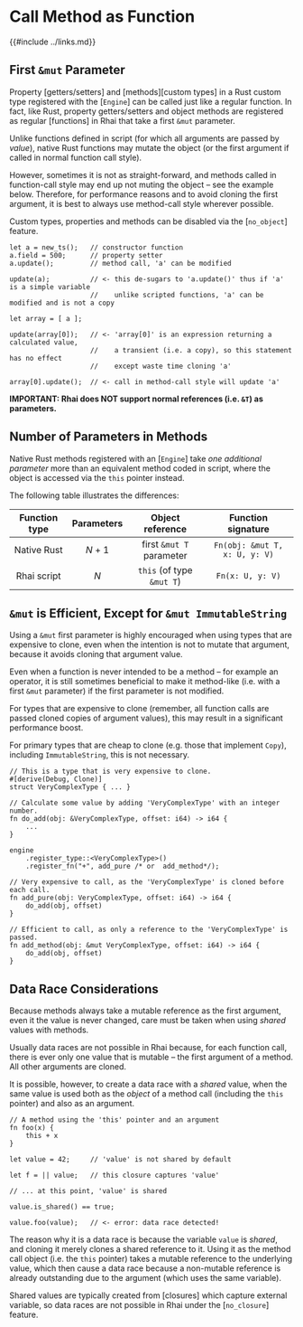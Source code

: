 Call Method as Function
======================

{{#include ../links.md}}


First `&mut` Parameter
----------------------

Property [getters/setters] and [methods][custom types] in a Rust custom type registered with the [`Engine`] can be called
just like a regular function.  In fact, like Rust, property getters/setters and object methods
are registered as regular [functions] in Rhai that take a first `&mut` parameter.

Unlike functions defined in script (for which all arguments are passed by _value_),
native Rust functions may mutate the object (or the first argument if called in normal function call style).

However, sometimes it is not as straight-forward, and methods called in function-call style may end up
not muting the object &ndash; see the example below. Therefore, for performance reasons and to avoid
cloning the first argument, it is best to always use method-call style wherever possible.

Custom types, properties and methods can be disabled via the [`no_object`] feature.

```rust,no_run
let a = new_ts();   // constructor function
a.field = 500;      // property setter
a.update();         // method call, 'a' can be modified

update(a);          // <- this de-sugars to 'a.update()' thus if 'a' is a simple variable
                    //    unlike scripted functions, 'a' can be modified and is not a copy

let array = [ a ];

update(array[0]);   // <- 'array[0]' is an expression returning a calculated value,
                    //    a transient (i.e. a copy), so this statement has no effect
                    //    except waste time cloning 'a'

array[0].update();  // <- call in method-call style will update 'a'
```

**IMPORTANT: Rhai does NOT support normal references (i.e. `&T`) as parameters.**


Number of Parameters in Methods
------------------------------

Native Rust methods registered with an [`Engine`] take _one additional parameter_ more than
an equivalent method coded in script, where the object is accessed via the `this` pointer instead.

The following table illustrates the differences:

| Function type | Parameters |     Object reference      |      Function signature       |
| :-----------: | :--------: | :-----------------------: | :---------------------------: |
|  Native Rust  |  _N_ + 1   | first `&mut T` parameter  | `Fn(obj: &mut T, x: U, y: V)` |
|  Rhai script  |    _N_     | `this` (of type `&mut T`) |       `Fn(x: U, y: V)`        |


`&mut` is Efficient, Except for `&mut ImmutableString`
----------------------------------------------------

Using a `&mut` first parameter is highly encouraged when using types that are expensive to clone,
even when the intention is not to mutate that argument, because it avoids cloning that argument value.

Even when a function is never intended to be a method &ndash; for example an operator,
it is still sometimes beneficial to make it method-like (i.e. with a first `&mut` parameter)
if the first parameter is not modified.

For types that are expensive to clone (remember, all function calls are passed cloned
copies of argument values), this may result in a significant performance boost.

For primary types that are cheap to clone (e.g. those that implement `Copy`), including `ImmutableString`,
this is not necessary.

```rust,no_run
// This is a type that is very expensive to clone.
#[derive(Debug, Clone)]
struct VeryComplexType { ... }

// Calculate some value by adding 'VeryComplexType' with an integer number.
fn do_add(obj: &VeryComplexType, offset: i64) -> i64 {
    ...
}

engine
    .register_type::<VeryComplexType>()
    .register_fn("+", add_pure /* or  add_method*/);

// Very expensive to call, as the 'VeryComplexType' is cloned before each call.
fn add_pure(obj: VeryComplexType, offset: i64) -> i64 {
    do_add(obj, offset)
}

// Efficient to call, as only a reference to the 'VeryComplexType' is passed.
fn add_method(obj: &mut VeryComplexType, offset: i64) -> i64 {
    do_add(obj, offset)
}
```


Data Race Considerations
------------------------

Because methods always take a mutable reference as the first argument, even it the value is never changed,
care must be taken when using _shared_ values with methods.

Usually data races are not possible in Rhai because, for each function call, there is ever only one
value that is mutable &ndash; the first argument of a method.  All other arguments are cloned.

It is possible, however, to create a data race with a _shared_ value, when the same value is used
both as the _object_ of a method call (including the `this` pointer) and also as an argument.

```rust,no_run
// A method using the 'this' pointer and an argument
fn foo(x) {
    this + x
}

let value = 42;     // 'value' is not shared by default

let f = || value;   // this closure captures 'value'

// ... at this point, 'value' is shared

value.is_shared() == true;

value.foo(value);   // <- error: data race detected!
```

The reason why it is a data race is because the variable `value` is _shared_, and cloning it merely
clones a shared reference to it.  Using it as the method call object (i.e. the `this` pointer) takes
a mutable reference to the underlying value, which then cause a data race because a non-mutable
reference is already outstanding due to the argument (which uses the same variable).

Shared values are typically created from [closures] which capture external variable, so data races
are not possible in Rhai under the [`no_closure`] feature.
